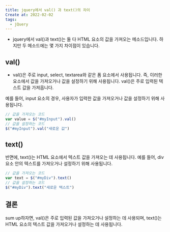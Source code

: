 ```yaml
---
title: jquery에서 val() 과 text()의 차이
Create at: 2022-02-02
tags:
  - jQuery
---
```



- jquery에서 val()과 text()는 둘 다 HTML 요소의 값을 가져오는 메소드입니다. 하지만 두 메소드에는 몇 가지 차이점이 있습니다.

## val()

- val()은 주로 input, select, textarea와 같은 폼 요소에서 사용됩니다.
  즉, 이러한 요소에서 값을 가져오거나 값을 설정하기 위해 사용됩니다.
  val()은 주로 입력된 텍스트 값을 가져옵니다.

예를 들어, input 요소의 경우, 사용자가 입력한 값을 가져오거나 값을 설정하기 위해 사용됩니다.

```js
// 값을 가져오는 코드
var value = $("#myInput").val()
// 값을 설정하는 코드
$("#myInput").val("새로운 값")
```

## text()

반면에, text()는 HTML 요소에서 텍스트 값을 가져오는 데 사용됩니다. 예를 들어, div 요소 안의 텍스트를 가져오거나 설정하기 위해 사용됩니다.

```js
// 값을 가져오는 코드
var text = $("#myDiv").text()
// 값을 설정하는 코드
$("#myDiv").text("새로운 텍스트")
```

## 결론

sum up하자면, val()은 주로 입력된 값을 가져오거나 설정하는 데 사용되며, text()는 HTML 요소의 텍스트 값을 가져오거나 설정하는 데 사용됩니다.
